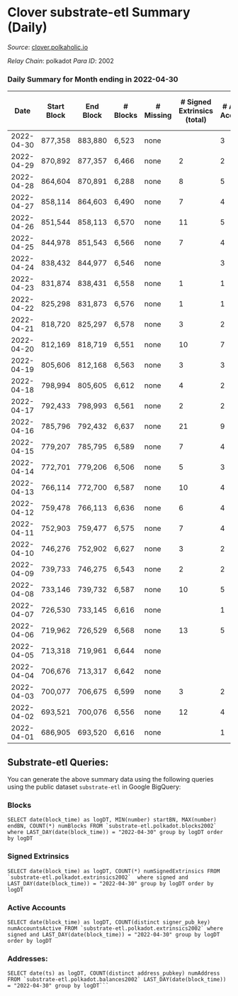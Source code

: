 # Clover substrate-etl Summary (Daily)

_Source_: [clover.polkaholic.io](https://clover.polkaholic.io)

*Relay Chain*: polkadot
*Para ID*: 2002



### Daily Summary for Month ending in 2022-04-30


| Date | Start Block | End Block | # Blocks | # Missing | # Signed Extrinsics (total) | # Active Accounts | # Addresses with Balances | # Events | # Transfers | # XCM Transfers In | # XCM Transfers Out |
| ---- | ----------- | --------- | -------- | --------- | --------------------------- | ----------------- | ------------------------- | -------- | ----------- | ------------------ | ------------------- |
| 2022-04-30 | 877,358 | 883,880 | 6,523 | none  |  | 3 | 379 | 13,135 | 2 ($0.11) |   |   |
| 2022-04-29 | 870,892 | 877,357 | 6,466 | none  | 2 | 2 | 371 | 13,081 | 8 ($21.72) |   |   |
| 2022-04-28 | 864,604 | 870,891 | 6,288 | none  | 8 | 5 | 367 | 12,719 | 6 ($774.47) |   |   |
| 2022-04-27 | 858,114 | 864,603 | 6,490 | none  | 7 | 4 | 353 | 13,078 | 5 ($31.59) |   |   |
| 2022-04-26 | 851,544 | 858,113 | 6,570 | none  | 11 | 5 | 348 | 13,227 | 10 ($1,110.03) |   |   |
| 2022-04-25 | 844,978 | 851,543 | 6,566 | none  | 7 | 4 | 340 | 13,206 | 1 ($2.86) |   |   |
| 2022-04-24 | 838,432 | 844,977 | 6,546 | none  |  | 3 | 335 | 13,141 | 3 ($0.17) |   |   |
| 2022-04-23 | 831,874 | 838,431 | 6,558 | none  | 1 | 1 | 332 | 13,154 | 1 ($0.058) |   |   |
| 2022-04-22 | 825,298 | 831,873 | 6,576 | none  | 1 | 1 | 330 | 13,214 | 4 ($0.21) |   |   |
| 2022-04-21 | 818,720 | 825,297 | 6,578 | none  | 3 | 2 | 325 | 13,213 | 2 ($0.10) |   |   |
| 2022-04-20 | 812,169 | 818,719 | 6,551 | none  | 10 | 7 | 321 | 13,283 | 19 ($110.56) |   |   |
| 2022-04-19 | 805,606 | 812,168 | 6,563 | none  | 3 | 3 | 304 | 13,297 | 19 ($104,162) |   |   |
| 2022-04-18 | 798,994 | 805,605 | 6,612 | none  | 4 | 2 | 295 | 13,299 | 8 ($15.97) |   |   |
| 2022-04-17 | 792,433 | 798,993 | 6,561 | none  | 2 | 2 | 289 | 13,157 | 2 ($0.095) |   |   |
| 2022-04-16 | 785,796 | 792,432 | 6,637 | none  | 21 | 9 | 284 | 13,421 | 12 ($15,829.91) |   |   |
| 2022-04-15 | 779,207 | 785,795 | 6,589 | none  | 7 | 4 | 269 | 13,381 | 23 ($120.92) |   |   |
| 2022-04-14 | 772,701 | 779,206 | 6,506 | none  | 5 | 3 | 252 | 13,356 | 41 ($371.00) |   |   |
| 2022-04-13 | 766,114 | 772,700 | 6,587 | none  | 10 | 4 | 239 | 13,713 | 70 ($86,751.62) |   |   |
| 2022-04-12 | 759,478 | 766,113 | 6,636 | none  | 6 | 4 | 207 | 13,664 | 31 ($109.18) |   |   |
| 2022-04-11 | 752,903 | 759,477 | 6,575 | none  | 7 | 4 | 185 | 13,181 | 1 ($12.46) |   |   |
| 2022-04-10 | 746,276 | 752,902 | 6,627 | none  | 3 | 2 | 182 | 13,272 |   |   |   |
| 2022-04-09 | 739,733 | 746,275 | 6,543 | none  | 2 | 2 | 181 | 13,152 | 6 ($11,379.36) |   |   |
| 2022-04-08 | 733,146 | 739,732 | 6,587 | none  | 10 | 5 | 174 | 13,271 | 4 ($9.06) |   |   |
| 2022-04-07 | 726,530 | 733,145 | 6,616 | none  |  | 1 | 167 | 13,278 | 1 ($2.68) |   |   |
| 2022-04-06 | 719,962 | 726,529 | 6,568 | none  | 13 | 5 | 166 | 13,263 | 8 ($37.77) |   |   |
| 2022-04-05 | 713,318 | 719,961 | 6,644 | none  |  |  | 160 | 13,289 |   |   |   |
| 2022-04-04 | 706,676 | 713,317 | 6,642 | none  |  |  | 160 | 13,286 |   |   |   |
| 2022-04-03 | 700,077 | 706,675 | 6,599 | none  | 3 | 2 | 160 | 13,223 |   |   |   |
| 2022-04-02 | 693,521 | 700,076 | 6,556 | none  | 12 | 4 | 160 | 13,175 | 4 ($3.31) |   |   |
| 2022-04-01 | 686,905 | 693,520 | 6,616 | none  |  | 1 | 158 | 13,245 | 1 ($1.33) |   |   |

## Substrate-etl Queries:
You can generate the above summary data using the following queries using the public dataset `substrate-etl` in Google BigQuery:


### Blocks
```
SELECT date(block_time) as logDT, MIN(number) startBN, MAX(number) endBN, COUNT(*) numBlocks FROM `substrate-etl.polkadot.blocks2002`  where LAST_DAY(date(block_time)) = "2022-04-30" group by logDT order by logDT
```


### Signed Extrinsics
```
SELECT date(block_time) as logDT, COUNT(*) numSignedExtrinsics FROM `substrate-etl.polkadot.extrinsics2002`  where signed and LAST_DAY(date(block_time)) = "2022-04-30" group by logDT order by logDT
```


### Active Accounts
```
SELECT date(block_time) as logDT, COUNT(distinct signer_pub_key) numAccountsActive FROM `substrate-etl.polkadot.extrinsics2002` where signed and LAST_DAY(date(block_time)) = "2022-04-30" group by logDT order by logDT
```


### Addresses:
```
SELECT date(ts) as logDT, COUNT(distinct address_pubkey) numAddress FROM `substrate-etl.polkadot.balances2002` LAST_DAY(date(block_time)) = "2022-04-30" group by logDT```


